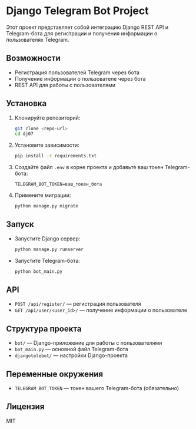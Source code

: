 # Django Telegram Bot Project

Этот проект представляет собой интеграцию Django REST API и Telegram-бота для регистрации и получения информации о пользователях Telegram.

## Возможности
- Регистрация пользователей Telegram через бота
- Получение информации о пользователе через бота
- REST API для работы с пользователями

## Установка

1. Клонируйте репозиторий:
   ```bash
   git clone <repo-url>
   cd dj07
   ```
2. Установите зависимости:
   ```bash
   pip install -r requirements.txt
   ```
3. Создайте файл `.env` в корне проекта и добавьте ваш токен Telegram-бота:
   ```env
   TELEGRAM_BOT_TOKEN=ваш_токен_бота
   ```
4. Примените миграции:
   ```bash
   python manage.py migrate
   ```

## Запуск

- Запустите Django сервер:
  ```bash
  python manage.py runserver
  ```
- Запустите Telegram-бота:
  ```bash
  python bot_main.py
  ```

## API

- `POST /api/register/` — регистрация пользователя
- `GET /api/user/<user_id>/` — получение информации о пользователе

## Структура проекта
- `bot/` — Django-приложение для работы с пользователями
- `bot_main.py` — основной файл Telegram-бота
- `djangotelebot/` — настройки Django-проекта

## Переменные окружения
- `TELEGRAM_BOT_TOKEN` — токен вашего Telegram-бота (обязательно)

## Лицензия
MIT

